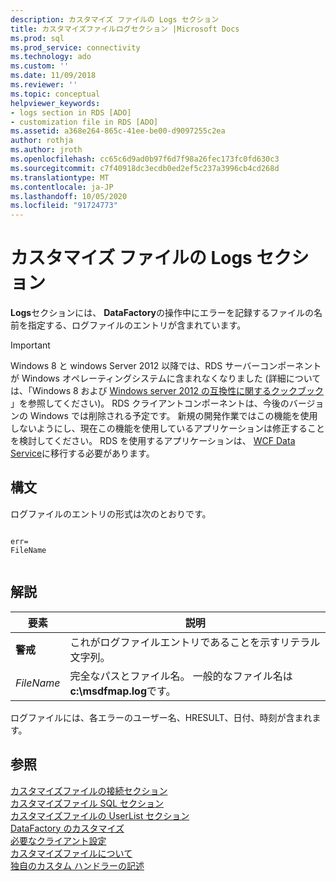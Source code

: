```yaml
---
description: カスタマイズ ファイルの Logs セクション
title: カスタマイズファイルログセクション |Microsoft Docs
ms.prod: sql
ms.prod_service: connectivity
ms.technology: ado
ms.custom: ''
ms.date: 11/09/2018
ms.reviewer: ''
ms.topic: conceptual
helpviewer_keywords:
- logs section in RDS [ADO]
- customization file in RDS [ADO]
ms.assetid: a368e264-865c-41ee-be00-d9097255c2ea
author: rothja
ms.author: jroth
ms.openlocfilehash: cc65c6d9ad0b97f6d7f98a26fec173fc0fd630c3
ms.sourcegitcommit: c7f40918dc3ecdb0ed2ef5c237a3996cb4cd268d
ms.translationtype: MT
ms.contentlocale: ja-JP
ms.lasthandoff: 10/05/2020
ms.locfileid: "91724773"
---
```

# <a name="customization-file-logs-section"></a>カスタマイズ ファイルの Logs セクション
**Logs**セクションには、 **DataFactory**の操作中にエラーを記録するファイルの名前を指定する、ログファイルのエントリが含まれています。  
  
> [!IMPORTANT]
>  Windows 8 と windows Server 2012 以降では、RDS サーバーコンポーネントが Windows オペレーティングシステムに含まれなくなりました (詳細については、「Windows 8 および [Windows server 2012 の互換性に関するクックブック](https://www.microsoft.com/download/details.aspx?id=27416) 」を参照してください)。 RDS クライアントコンポーネントは、今後のバージョンの Windows では削除される予定です。 新規の開発作業ではこの機能を使用しないようにし、現在この機能を使用しているアプリケーションは修正することを検討してください。 RDS を使用するアプリケーションは、 [WCF Data Service](/dotnet/framework/wcf/)に移行する必要があります。  
  
## <a name="syntax"></a>構文  
 ログファイルのエントリの形式は次のとおりです。  
  
```console
  
err=  
FileName  
  
```  
  
## <a name="remarks"></a>解説  
  
|要素|説明|  
|----------|-----------------|  
|**警戒**|これがログファイルエントリであることを示すリテラル文字列。|  
|*FileName*|完全なパスとファイル名。 一般的なファイル名は **c:\msdfmap.log**です。|  
  
 ログファイルには、各エラーのユーザー名、HRESULT、日付、時刻が含まれます。  
  
## <a name="see-also"></a>参照  
 [カスタマイズファイルの接続セクション](./customization-file-connect-section.md)   
 [カスタマイズファイル SQL セクション](./customization-file-sql-section.md)   
 [カスタマイズファイルの UserList セクション](./customization-file-userlist-section.md)   
 [DataFactory のカスタマイズ](./datafactory-customization.md)   
 [必要なクライアント設定](./required-client-settings.md)   
 [カスタマイズファイルについて](./understanding-the-customization-file.md)   
 [独自のカスタム ハンドラーの記述](./writing-your-own-customized-handler.md)